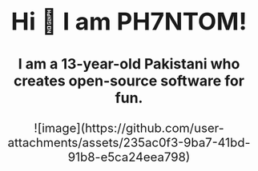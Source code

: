 <div align="center" style="font-size: 24px;">
  <h1>Hi 👋 I am PH7NTOM!</h1>
  <h3>I am a 13-year-old Pakistani who creates open-source software for fun.</h3>
  ![image](https://github.com/user-attachments/assets/235ac0f3-9ba7-41bd-91b8-e5ca24eea798)
</div>
